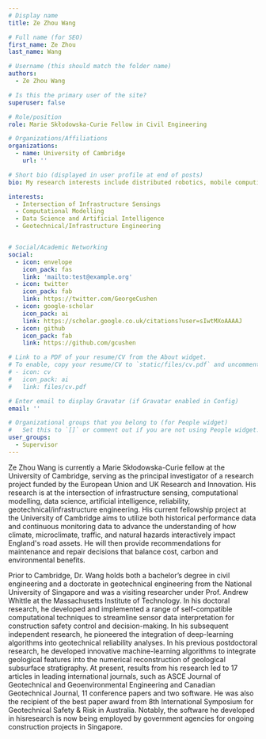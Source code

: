 ```yaml
---
# Display name
title: Ze Zhou Wang

# Full name (for SEO)
first_name: Ze Zhou 
last_name: Wang 

# Username (this should match the folder name)
authors:
  - Ze Zhou Wang

# Is this the primary user of the site?
superuser: false

# Role/position
role: Marie Skłodowska-Curie Fellow in Civil Engineering

# Organizations/Affiliations
organizations:
  - name: University of Cambridge
    url: ''

# Short bio (displayed in user profile at end of posts)
bio: My research interests include distributed robotics, mobile computing, and programmable matter.

interests:
  - Intersection of Infrastructure Sensings
  - Computational Modelling
  - Data Science and Artificial Intelligence
  - Geotechnical/Infrastructure Engineering


# Social/Academic Networking
social:
  - icon: envelope
    icon_pack: fas
    link: 'mailto:test@example.org'
  - icon: twitter
    icon_pack: fab
    link: https://twitter.com/GeorgeCushen
  - icon: google-scholar
    icon_pack: ai
    link: https://scholar.google.co.uk/citations?user=sIwtMXoAAAAJ
  - icon: github
    icon_pack: fab
    link: https://github.com/gcushen

# Link to a PDF of your resume/CV from the About widget.
# To enable, copy your resume/CV to `static/files/cv.pdf` and uncomment the lines below.
# - icon: cv
#   icon_pack: ai
#   link: files/cv.pdf

# Enter email to display Gravatar (if Gravatar enabled in Config)
email: ''

# Organizational groups that you belong to (for People widget)
#   Set this to `[]` or comment out if you are not using People widget.
user_groups:
  - Supervisor
---
```

 Ze Zhou Wang is currently a Marie Skłodowska-Curie fellow at the University of Cambridge, serving as the principal investigator of a research project funded by the European Union and UK Research and Innovation. His research is at the intersection of infrastructure sensing, computational modelling, data science, artificial intelligence, reliability, geotechnical/infrastructure engineering. His current fellowship project at the University of Cambridge aims to utilize both historical performance data and continuous monitoring data to advance the understanding of how climate, microclimate, traffic, and natural hazards interactively impact England's road assets. He will then provide recommendations for maintenance and repair decisions that balance cost, carbon and environmental benefits.

Prior to Cambridge, Dr. Wang holds both a bachelor’s degree in civil engineering and a doctorate in geotechnical engineering from the National University of Singapore and was a visiting researcher under Prof. Andrew Whittle at the Massachusetts Institute of Technology. In his doctoral research, he developed and implemented a range of self-compatible computational techniques to streamline sensor data interpretation for construction safety control and decision-making. In his subsequent independent research, he pioneered the integration of deep-learning algorithms into geotechnical reliability analyses. In his previous postdoctoral research, he developed innovative machine-learning algorithms to integrate geological features into the numerical reconstruction of geological subsurface stratigraphy. At present, results from his research led to 17 articles in leading international journals, such as ASCE Journal of Geotechnical and Geoenvironmental Engineering and Canadian Geotechnical Journal, 11 conference papers and two software. He was also the recipient of the best paper award from 8th International Symposium for Geotechnical Safety & Risk in Australia. Notably, the software he developed in hisresearch is now being employed by government agencies for ongoing construction projects in Singapore.
